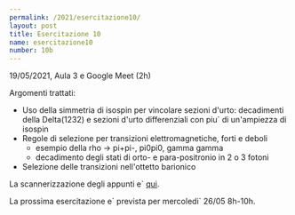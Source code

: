 ```yaml
---
permalink: /2021/esercitazione10/
layout: post
title: Esercitazione 10
name: esercitazione10
number: 10b
---
```


19/05/2021, Aula 3 e Google Meet (2h)

Argomenti trattati:
  * Uso della simmetria di isospin per vincolare sezioni d'urto: decadimenti della Delta(1232) e sezioni d'urto differenziali con piu\` di un'ampiezza di isospin
  * Regole di selezione per transizioni elettromagnetiche, forti e deboli
     * esempio della rho -> pi+pi-, pi0pi0, gamma gamma
     * decadimento degli stati di orto- e para-positronio in 2 o 3 fotoni
  * Selezione delle transizioni nell'ottetto barionico 


La scannerizzazione degli appunti e\` [qui](https://cernbox.cern.ch/index.php/s/V6zel9dPG6dWJSZ/download).

La prossima esercitazione e\` prevista per mercoledi\` 26/05 8h-10h.






